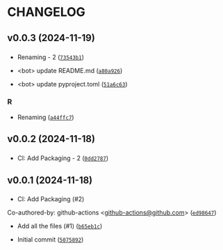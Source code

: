 # CHANGELOG



## v0.0.3 (2024-11-19)

###  

* Renaming - 2 ([`73543b1`](https://github.com/icecube/simprod-histogram/commit/73543b14e645f4636335eb92c9ef80626b911d3d))

* &lt;bot&gt; update README.md ([`a80a926`](https://github.com/icecube/simprod-histogram/commit/a80a926913a7c450e5bba2a3308ee837b2e0b712))

* &lt;bot&gt; update pyproject.toml ([`51a6c63`](https://github.com/icecube/simprod-histogram/commit/51a6c63ce2cfe129ed3b576b146bb9cb36382f13))

### R

* Renaming ([`a44ffc7`](https://github.com/icecube/simprod-histogram/commit/a44ffc79e5eeaacb3a52360763841440e6291981))


## v0.0.2 (2024-11-18)

###  

* CI: Add Packaging - 2 ([`0dd2787`](https://github.com/icecube/simprod-histogram/commit/0dd27877ef9fa888058e844b75407d1d19c90e61))


## v0.0.1 (2024-11-18)

###  

* CI: Add Packaging (#2)

Co-authored-by: github-actions &lt;github-actions@github.com&gt; ([`ed98647`](https://github.com/icecube/simprod-histogram/commit/ed98647d6fe5edd93801ef437bc446c6d97a4925))

* Add all the files (#1) ([`b65eb1c`](https://github.com/icecube/simprod-histogram/commit/b65eb1c83145243dd9100a57953b6caddac5e0a6))

* Initial commit ([`5075892`](https://github.com/icecube/simprod-histogram/commit/50758927f7520908105e9897cbc5106c0ec004f8))
